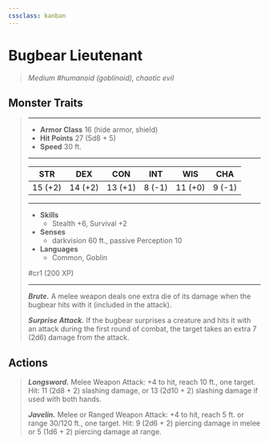 ```yaml
---
cssclass: kanban
---
```


# Bugbear Lieutenant
>*Medium #humanoid (goblinoid), chaotic evil*
## Monster Traits
>___
>- **Armor Class** 16 (hide armor, shield)
>- **Hit Points** 27 (5d8 + 5)
>- **Speed** 30 ft.
>___
>|STR|DEX|CON|INT|WIS|CHA|
>|:---:|:---:|:---:|:---:|:---:|:---:|
>|15 (+2)|14 (+2)|13 (+1)|8 (-1)|11 (+0)|9 (-1)|
>___
>- **Skills**
>	 - Stealth +6, Survival +2
>- **Senses**
>	 - darkvision 60 ft., passive Perception 10
>- **Languages**
>	 - Common, Goblin
>
> #cr1 (200 XP)
>___
>***Brute.*** A melee weapon deals one extra die of its damage when the bugbear hits with it (included in the attack).  
>
>***Surprise Attack.*** If the bugbear surprises a creature and hits it with an attack during the first round of combat, the target takes an extra 7 (2d6) damage from the attack.  
>
## Actions
>***Longsword.*** Melee Weapon Attack: +4 to hit, reach 10 ft., one target. Hit: 11 (2d8 + 2) slashing damage, or 13 (2d10 + 2) slashing damage if used with both hands.  
>
>***Javelin.*** Melee  or Ranged Weapon Attack: +4 to hit, reach 5 ft. or range 30/120 ft., one target. Hit: 9 (2d6 + 2) piercing damage in melee or 5 (1d6 + 2) piercing damage at range.